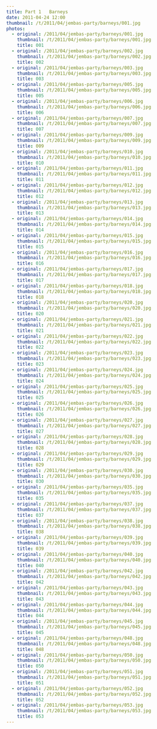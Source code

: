 ```yaml
---
title: Part 1   Barneys
date: 2011-04-24 12:00
thumbnail: /t/2011/04/jembas-party/barneys/001.jpg
photos:
  - original: /2011/04/jembas-party/barneys/001.jpg
    thumbnail: /t/2011/04/jembas-party/barneys/001.jpg
    title: 001
  - original: /2011/04/jembas-party/barneys/002.jpg
    thumbnail: /t/2011/04/jembas-party/barneys/002.jpg
    title: 002
  - original: /2011/04/jembas-party/barneys/003.jpg
    thumbnail: /t/2011/04/jembas-party/barneys/003.jpg
    title: 003
  - original: /2011/04/jembas-party/barneys/005.jpg
    thumbnail: /t/2011/04/jembas-party/barneys/005.jpg
    title: 005
  - original: /2011/04/jembas-party/barneys/006.jpg
    thumbnail: /t/2011/04/jembas-party/barneys/006.jpg
    title: 006
  - original: /2011/04/jembas-party/barneys/007.jpg
    thumbnail: /t/2011/04/jembas-party/barneys/007.jpg
    title: 007
  - original: /2011/04/jembas-party/barneys/009.jpg
    thumbnail: /t/2011/04/jembas-party/barneys/009.jpg
    title: 009
  - original: /2011/04/jembas-party/barneys/010.jpg
    thumbnail: /t/2011/04/jembas-party/barneys/010.jpg
    title: 010
  - original: /2011/04/jembas-party/barneys/011.jpg
    thumbnail: /t/2011/04/jembas-party/barneys/011.jpg
    title: 011
  - original: /2011/04/jembas-party/barneys/012.jpg
    thumbnail: /t/2011/04/jembas-party/barneys/012.jpg
    title: 012
  - original: /2011/04/jembas-party/barneys/013.jpg
    thumbnail: /t/2011/04/jembas-party/barneys/013.jpg
    title: 013
  - original: /2011/04/jembas-party/barneys/014.jpg
    thumbnail: /t/2011/04/jembas-party/barneys/014.jpg
    title: 014
  - original: /2011/04/jembas-party/barneys/015.jpg
    thumbnail: /t/2011/04/jembas-party/barneys/015.jpg
    title: 015
  - original: /2011/04/jembas-party/barneys/016.jpg
    thumbnail: /t/2011/04/jembas-party/barneys/016.jpg
    title: 016
  - original: /2011/04/jembas-party/barneys/017.jpg
    thumbnail: /t/2011/04/jembas-party/barneys/017.jpg
    title: 017
  - original: /2011/04/jembas-party/barneys/018.jpg
    thumbnail: /t/2011/04/jembas-party/barneys/018.jpg
    title: 018
  - original: /2011/04/jembas-party/barneys/020.jpg
    thumbnail: /t/2011/04/jembas-party/barneys/020.jpg
    title: 020
  - original: /2011/04/jembas-party/barneys/021.jpg
    thumbnail: /t/2011/04/jembas-party/barneys/021.jpg
    title: 021
  - original: /2011/04/jembas-party/barneys/022.jpg
    thumbnail: /t/2011/04/jembas-party/barneys/022.jpg
    title: 022
  - original: /2011/04/jembas-party/barneys/023.jpg
    thumbnail: /t/2011/04/jembas-party/barneys/023.jpg
    title: 023
  - original: /2011/04/jembas-party/barneys/024.jpg
    thumbnail: /t/2011/04/jembas-party/barneys/024.jpg
    title: 024
  - original: /2011/04/jembas-party/barneys/025.jpg
    thumbnail: /t/2011/04/jembas-party/barneys/025.jpg
    title: 025
  - original: /2011/04/jembas-party/barneys/026.jpg
    thumbnail: /t/2011/04/jembas-party/barneys/026.jpg
    title: 026
  - original: /2011/04/jembas-party/barneys/027.jpg
    thumbnail: /t/2011/04/jembas-party/barneys/027.jpg
    title: 027
  - original: /2011/04/jembas-party/barneys/028.jpg
    thumbnail: /t/2011/04/jembas-party/barneys/028.jpg
    title: 028
  - original: /2011/04/jembas-party/barneys/029.jpg
    thumbnail: /t/2011/04/jembas-party/barneys/029.jpg
    title: 029
  - original: /2011/04/jembas-party/barneys/030.jpg
    thumbnail: /t/2011/04/jembas-party/barneys/030.jpg
    title: 030
  - original: /2011/04/jembas-party/barneys/035.jpg
    thumbnail: /t/2011/04/jembas-party/barneys/035.jpg
    title: 035
  - original: /2011/04/jembas-party/barneys/037.jpg
    thumbnail: /t/2011/04/jembas-party/barneys/037.jpg
    title: 037
  - original: /2011/04/jembas-party/barneys/038.jpg
    thumbnail: /t/2011/04/jembas-party/barneys/038.jpg
    title: 038
  - original: /2011/04/jembas-party/barneys/039.jpg
    thumbnail: /t/2011/04/jembas-party/barneys/039.jpg
    title: 039
  - original: /2011/04/jembas-party/barneys/040.jpg
    thumbnail: /t/2011/04/jembas-party/barneys/040.jpg
    title: 040
  - original: /2011/04/jembas-party/barneys/042.jpg
    thumbnail: /t/2011/04/jembas-party/barneys/042.jpg
    title: 042
  - original: /2011/04/jembas-party/barneys/043.jpg
    thumbnail: /t/2011/04/jembas-party/barneys/043.jpg
    title: 043
  - original: /2011/04/jembas-party/barneys/044.jpg
    thumbnail: /t/2011/04/jembas-party/barneys/044.jpg
    title: 044
  - original: /2011/04/jembas-party/barneys/045.jpg
    thumbnail: /t/2011/04/jembas-party/barneys/045.jpg
    title: 045
  - original: /2011/04/jembas-party/barneys/048.jpg
    thumbnail: /t/2011/04/jembas-party/barneys/048.jpg
    title: 048
  - original: /2011/04/jembas-party/barneys/050.jpg
    thumbnail: /t/2011/04/jembas-party/barneys/050.jpg
    title: 050
  - original: /2011/04/jembas-party/barneys/051.jpg
    thumbnail: /t/2011/04/jembas-party/barneys/051.jpg
    title: 051
  - original: /2011/04/jembas-party/barneys/052.jpg
    thumbnail: /t/2011/04/jembas-party/barneys/052.jpg
    title: 052
  - original: /2011/04/jembas-party/barneys/053.jpg
    thumbnail: /t/2011/04/jembas-party/barneys/053.jpg
    title: 053
---
```

